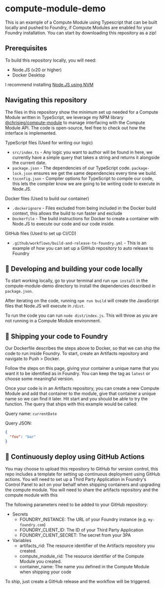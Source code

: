 ﻿# compute-module-demo

This is an example of a Compute Module using Typescript that can be built locally and pushed to Foundry, if Compute Modules are enabled for your Foundry installation. You can start by downloading this repository as a zip!

## Prerequisites

To build this repository locally, you will need:
  - Node.JS (v20 or higher)
  - Docker Desktop

I recommend installing [Node.JS using NVM](https://github.com/nvm-sh/nvm)

## Navigating this repository

The files in this repository show the minimum set up needed for a Compute Module written in TypeScript, we leverage my NPM library [@chrisjeg/compute-module](https://github.com/chrisjeg/typescript-compute-module) to manage interfacing with the Compute Module API. The code is open-source, feel free to check out how the interface is implemented.

TypeScript files (Used for writing our logic)
- `src/index.ts` - Any logic you want to author will be found in here, we currently have a simple query that takes a string and returns it alongside the current date.
- `package.json` - The dependencies of our TypeScript code. `package-lock.json` ensures we get the same dependencies every time we build.
- `tsconfig.json` - Compiler options for TypeScript to compile our code, this lets the compiler know we are going to be writing code to execute in Node.JS.

Docker files (Used to build our container)
- `.dockerignore` - Files excluded from being included in the Docker build context, this allows the build to run faster and exclude
- `Dockerfile` - The build instructions for Docker to create a container with Node.JS to execute our code and our code inside.

GitHub files (Used to set up CI/CD)
- `.github/workflows/build-and-release-to-foundry.yml` - This is an example of how you can set up a GitHub repository to auto release to Foundry

## 🔨 Developing and building your code locally

To start working locally, go to your terminal and run `npm install` in the compute-module-demo directory to install the dependencies described in `package.json`.

After iterating on the code, running `npm run build` will create the JavaScript files that Node.JS will execute in `/dist`.

To run the code you can run `node dist/index.js`. This will throw as you are not running in a Compute Module environment.

## 🚢 Shipping your code to Foundry

Our Dockerfile describes the steps above to Docker, so that we can ship the code to run inside Foundry. To start, create an Artifacts repository and navigate to Push > Docker.

Follow the steps on this page, giving your container a unique name that you want it to be identified as in Foundry. You can keep the tag as `latest` or choose some meaningful version.

Once your code is in an Artifacts repository, you can create a new Compute Module and add that container to the module, give that container a unique name so we can find it later. Hit start and you should be able to try the function. The query that ships with this example would be called:

Query name: `currentDate`

Query JSON:
```json
{
  "foo": "bar"
}
```

## 🔁 Continuously deploy using GitHub Actions

You may choose to upload this repository to GitHub for version control, this repo includes a template for setting up continuous deployment using GitHub actions. You will need to set up a Third Party Application in Foundry's Control Panel to act on your behalf when shipping containers and upgrading the compute module. You will need to share the artifacts repository and the compute module with this

The following parameters need to be added to your GitHub repository:

- Secrets
  - FOUNDRY_INSTANCE: The URL of your Foundry instance (e.g. `my-foundry.com`)
  - FOUNDRY_CLIENT_ID: The ID of your Third Party Application
  - FOUNDRY_CLIENT_SECRET: The secret from your 3PA
- Variables
  - artifacts_rid: The resource identifier of the Artifacts repository you created.
  - compute_module_rid: The resource identifier of the Compute Module you created.
  - container_name: The name you defined in the Compute Module when shipping your code

To ship, just create a GitHub release and the workflow will be triggered.

